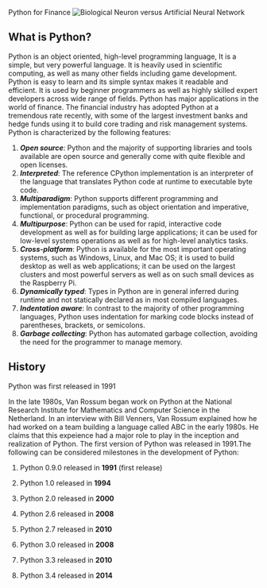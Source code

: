 Python for Finance
![Biological Neuron versus Artificial Neural Network](https://i2.wp.com/www.pythonforfinance.net/wp-content/uploads/2016/03/python-logo-master.png?resize=1180%2C645)
 ## What is Python?
 Python is an object oriented, high-level programming language, It is a simple, but very powerful language. It is heavily used in
 scientific computing, as well as many other fields including game development. Python is easy to learn and its simple syntax makes it
 readable and efficient. It is used by beginner programmers as well as highly skilled expert developers across wide range of fields. Python has major applications in the world of finance. The financial industry has adopted Python at a tremendous rate recently, with some of the largest investment banks and hedge funds using it to build core trading and risk management systems. Python is characterized by the following features:

1. ___Open source___: Python and the majority of supporting libraries and tools available are open source and generally come with quite flexible and open licenses.
2. ___Interpreted___: The reference CPython implementation is an interpreter of the language that translates Python code at runtime to executable byte code.
3. ___Multiparadigm___: Python supports different programming and implementation paradigms, such as object orientation and imperative, functional, or procedural programming.
4. ___Multipurpose___: Python can be used for rapid, interactive code development as well as for building large applications; it can be used for low-level systems operations as well as for high-level analytics tasks.
5. ___Cross-platform___: Python is available for the most important operating systems, such as Windows, Linux, and Mac OS; it is used to build desktop as well as web applications; it can be used on the largest clusters and most powerful servers as well as on such small devices as the Raspberry Pi.
6. ___Dynamically typed___: Types in Python are in general inferred during runtime and not statically declared as in most compiled languages.
7. ___Indentation aware___: In contrast to the majority of other programming languages, Python uses indentation for marking code blocks instead of parentheses, brackets, or semicolons.
8. ___Garbage collecting___: Python has automated garbage collection, avoiding the need for the programmer to manage memory.

## History
Python was first released in 1991

In the late 1980s, Van Rossum began work on Python at the National Research Institute for Mathematics and Computer Science in the Netherland. In an interview with Bill Venners, Van Rossum explained how he had worked on a team building a language called ABC in the early 1980s. He claims that this expeience had a major role to play in the inception and realization of Python. The first version of Python was released in 1991.The following can be considered milestones in the development of Python:

1. Python 0.9.0 released in **1991** (first release)

2. Python 1.0 released in **1994**
 
3. Python 2.0 released in **2000**

4. Python 2.6 released in **2008**

5. Python 2.7 released in **2010**

6. Python 3.0 released in **2008**

7. Python 3.3 released in **2010**

8. Python 3.4 released in **2014**
